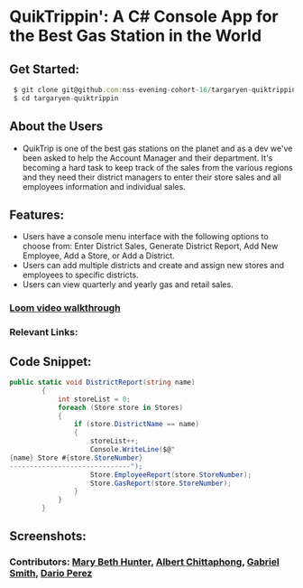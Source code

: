 # QuikTrippin': A C# Console App for the Best Gas Station in the World

## Get Started:

```javascript
 $ git clone git@github.com:nss-evening-cohort-16/targaryen-quiktrippin.git
 $ cd targaryen-quiktrippin
```

## About the Users
* QuikTrip is one of the best gas stations on the planet and as a dev we've been asked to help the Account Manager and their department. It's becoming a hard task to keep track of the sales from the various regions and they need their district managers to enter their store sales and all employees information and individual sales. 


## Features: 
* Users have a console menu interface with the following options to choose from: Enter District Sales, Generate District Report, Add New Employee, Add a Store, or Add a District. 
* Users can add multiple districts and create and assign new stores and employees to specific districts. 
* Users can view quarterly and yearly gas and retail sales.

### [Loom video walkthrough]()

### Relevant Links:

## Code Snippet:

```c#
public static void DistrictReport(string name)
        {
            int storeList = 0;
            foreach (Store store in Stores)
            {
                if (store.DistrictName == name)
                {
                    storeList++;
                    Console.WriteLine($@"
{name} Store #{store.StoreNumber}
------------------------------");
                    Store.EmployeeReport(store.StoreNumber);
                    Store.GasReport(store.StoreNumber);
                }
            }
        }
```

## Screenshots:

### Contributors: [Mary Beth Hunter](https://github.com/marybethhunter), [Albert Chittaphong](https://github.com/albertchitta), [Gabriel Smith](https://github.com/Gabrielsmith1998), [Dario Perez](https://github.com/darioperez1415)
